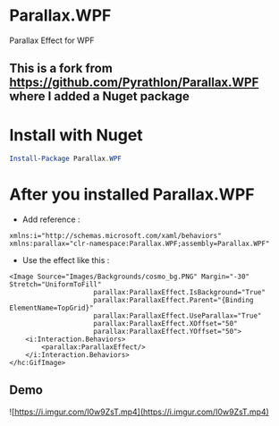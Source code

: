 # Parallax.WPF
Parallax Effect for WPF

## This is a fork from https://github.com/Pyrathlon/Parallax.WPF where I added a Nuget package

# Install with Nuget

```Powershell
Install-Package Parallax.WPF
```

# After you installed Parallax.WPF
* Add reference : 
```XAML
xmlns:i="http://schemas.microsoft.com/xaml/behaviors"
xmlns:parallax="clr-namespace:Parallax.WPF;assembly=Parallax.WPF"
```

* Use the effect like this :
```XAML
<Image Source="Images/Backgrounds/cosmo_bg.PNG" Margin="-30" Stretch="UniformToFill"
                     parallax:ParallaxEffect.IsBackground="True"
                     parallax:ParallaxEffect.Parent="{Binding ElementName=TopGrid}"
                     parallax:ParallaxEffect.UseParallax="True"
                     parallax:ParallaxEffect.XOffset="50"
                     parallax:ParallaxEffect.YOffset="50">
    <i:Interaction.Behaviors>
        <parallax:ParallaxEffect/>
    </i:Interaction.Behaviors>
</hc:GifImage>
```

## Demo 

![https://i.imgur.com/I0w9ZsT.mp4](https://i.imgur.com/I0w9ZsT.mp4)
